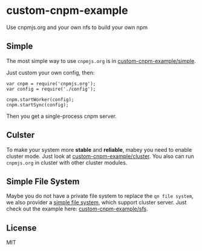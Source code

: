 custom-cnpm-example
===========

Use cnpmjs.org and your own nfs to build your own npm

## Simple

The most simple way to use `cnpmjs.org` is in [custom-cnpm-example/simple](https://github.com/cnpm/custom-cnpm-example/tree/master/simple).

Just custom your own config, then:

```
var cnpm = require('cnpmjs.org');
var config = require('./config');

cnpm.startWorker(config);
cnpm.startSync(config);
```

Then you get a single-process cnpm server.

## Culster

To make your system more **stable** and **reliable**, mabey you need to enable cluster mode. Just look at [custom-cnpm-example/cluster](https://github.com/cnpm/custom-cnpm-example/tree/master/cluster). You also can run `cnpmjs.org` in cluster with other cluster modules.

## Simple File System

Maybe you do not have a private file system to replace the `qn file system`, we also provider a [simple file system](https://github.com/cnpm/sfs), which support cluster server. Just check out the example here: [custom-cnpm-example/sfs](https://github.com/cnpm/custom-cnpm-example/tree/master/sfs).


## License
MIT